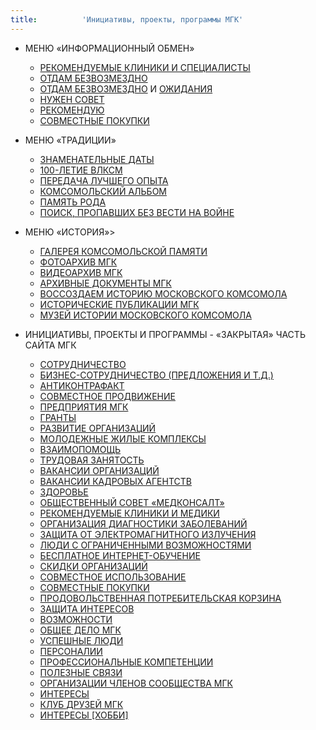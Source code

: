 ```yaml
---
title:          'Инициативы, проекты, программы МГК'
---
```


- МЕНЮ «ИНФОРМАЦИОННЫЙ ОБМЕН»
    - [РЕКОМЕНДУЕМЫЕ КЛИНИКИ И СПЕЦИАЛИСТЫ](#)
    - [ОТДАМ БЕЗВОЗМЕЗДНО](#)
    - [ОТДАМ БЕЗВОЗМЕЗДНО](#) И [ОЖИДАНИЯ](#)
    - [НУЖЕН СОВЕТ](#)
    - [РЕКОМЕНДУЮ](#)
    - [СОВМЕСТНЫЕ ПОКУПКИ](#)
- МЕНЮ «ТРАДИЦИИ»
    - [ЗНАМЕНАТЕЛЬНЫЕ ДАТЫ](#)
    - [100-ЛЕТИЕ ВЛКСМ](#)
    - [ПЕРЕДАЧА ЛУЧШЕГО ОПЫТА](#)
    - [КОМСОМОЛЬСКИЙ АЛЬБОМ](#)
    - [ПАМЯТЬ РОДА](#)
    - [ПОИСК, ПРОПАВШИХ БЕЗ ВЕСТИ НА ВОЙНЕ](#)


- МЕНЮ «ИСТОРИЯ»>
    - [ГАЛЕРЕЯ КОМСОМОЛЬСКОЙ ПАМЯТИ](#)
    - [ФОТОАРХИВ МГК](#)
    - [ВИДЕОАРХИВ МГК](#)
    - [АРХИВНЫЕ ДОКУМЕНТЫ МГК](#)
    - [ВОССОЗДАЕМ ИСТОРИЮ МОСКОВСКОГО КОМСОМОЛА](#)
    - [ИСТОРИЧЕСКИЕ ПУБЛИКАЦИИ МГК](#)
    - [МУЗЕЙ ИСТОРИИ МОСКОВСКОГО КОМСОМОЛА](#)


- ИНИЦИАТИВЫ, ПРОЕКТЫ И ПРОГРАММЫ - «ЗАКРЫТАЯ» ЧАСТЬ САЙТА МГК
    - [СОТРУДНИЧЕСТВО](#)
    - [БИЗНЕС-СОТРУДНИЧЕСТВО (ПРЕДЛОЖЕНИЯ И Т.Д.)](#)
    - [АНТИКОНТРАФАКТ](#)
    - [СОВМЕСТНОЕ ПРОДВИЖЕНИЕ](#)
    - [ПРЕДПРИЯТИЯ МГК](#)
    - [ГРАНТЫ](#)
    - [РАЗВИТИЕ ОРГАНИЗАЦИЙ](#)
    - [МОЛОДЕЖНЫЕ ЖИЛЫЕ КОМПЛЕКСЫ](#)
    - [ВЗАИМОПОМОЩЬ](#)
    - [ТРУДОВАЯ ЗАНЯТОСТЬ](#)
    - [ВАКАНСИИ ОРГАНИЗАЦИЙ](#)
    - [ВАКАНСИИ КАДРОВЫХ АГЕНТСТВ](#)
    - [ЗДОРОВЬЕ](#)
    - [ОБЩЕСТВЕННЫЙ СОВЕТ «МЕДКОНСАЛТ»](#)
    - [РЕКОМЕНДУЕМЫЕ КЛИНИКИ И МЕДИКИ](#)
    - [ОРГАНИЗАЦИЯ ДИАГНОСТИКИ ЗАБОЛЕВАНИЙ](#)
    - [ЗАЩИТА ОТ ЭЛЕКТРОМАГНИТНОГО ИЗЛУЧЕНИЯ](#)
    - [ЛЮДИ С ОГРАНИЧЕННЫМИ ВОЗМОЖНОСТЯМИ](#)
    - [БЕСПЛАТНОЕ ИНТЕРНЕТ-ОБУЧЕНИЕ](#)
    - [СКИДКИ ОРГАНИЗАЦИЙ](#)
    - [СОВМЕСТНОЕ ИСПОЛЬЗОВАНИЕ](#)
    - [СОВМЕСТНЫЕ ПОКУПКИ](#)
    - [ПРОДОВОЛЬСТВЕННАЯ ПОТРЕБИТЕЛЬСКАЯ КОРЗИНА](#)
    - [ЗАЩИТА ИНТЕРЕСОВ](#)
    - [ВОЗМОЖНОСТИ](#)
    - [ОБЩЕЕ ДЕЛО МГК](#)
    - [УСПЕШНЫЕ ЛЮДИ](#)
    - [ПЕРСОНАЛИИ](#)
    - [ПРОФЕССИОНАЛЬНЫЕ КОМПЕТЕНЦИИ](#)
    - [ПОЛЕЗНЫЕ СВЯЗИ](#)
    - [ОРГАНИЗАЦИИ ЧЛЕНОВ СООБЩЕСТВА МГК](#)
    - [ИНТЕРЕСЫ](#)
    - [КЛУБ ДРУЗЕЙ МГК](#)
    - [ИНТЕРЕСЫ [ХОББИ]](#)
